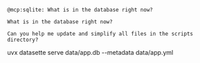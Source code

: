 `@mcp:sqlite: What is in the database right now?`

`What is in the database right now?`

`Can you help me update and simplify all files in the scripts directory?`

uvx datasette serve data/app.db --metadata data/app.yml